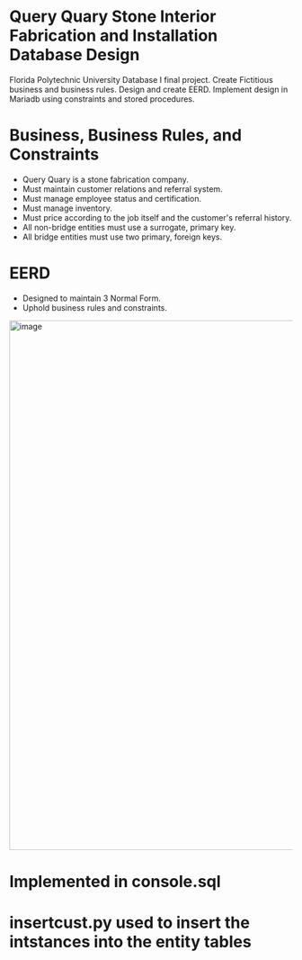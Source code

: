# Query Quary Stone Interior Fabrication and Installation Database Design 
Florida Polytechnic University Database I final project. Create Fictitious business and business rules. Design and create EERD. Implement design in Mariadb using constraints and stored procedures.
# Business, Business Rules, and Constraints
- Query Quary is a stone fabrication company.
- Must maintain customer relations and referral system.
- Must manage employee status and certification.
- Must manage inventory.
- Must price according to the job itself and the customer's referral history.
- All non-bridge entities must use a surrogate, primary key.
- All bridge entities must use two primary, foreign keys.
# EERD
- Designed to maintain 3 Normal Form.
- Uphold business rules and constraints.
<img width="941" alt="image" src="https://github.com/Nopenop/Database-I-Final-Project/assets/111076387/5ef67724-fc23-4cc4-a34d-d87d4bac8b1e">

# Implemented in console.sql
# insertcust.py used to insert the intstances into the entity tables

